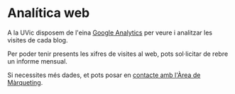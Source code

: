 # Analítica web

<link rel="stylesheet" href="../estils.css" />

A la UVic disposem de l'eina [Google Analytics](https://analytics.google.com/analytics/web/) per veure i analitzar les visites de cada blog.

Per poder tenir presents les xifres de visites al web, pots sol·licitar de rebre un informe mensual.

Si necessites més dades, et pots posar en [contacte amb l'Àrea de Màrqueting](../contacte.md).